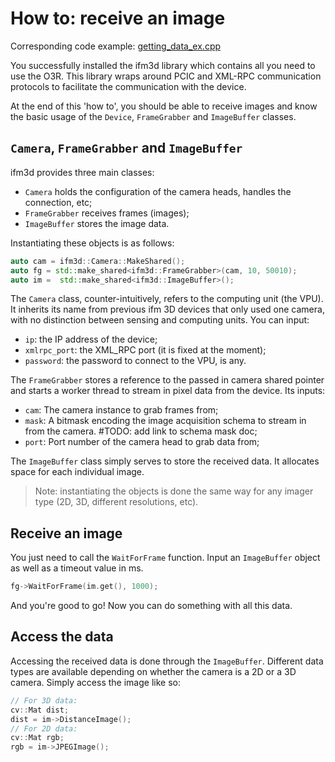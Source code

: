 # How to: receive an image
Corresponding code example: [getting_data_ex.cpp](getting_data_ex.cpp)

You successfully installed the ifm3d library which contains all you need to use the O3R. This library wraps around PCIC and XML-RPC communication protocols to facilitate the communication with the device.

At the end of this 'how to', you should be able to receive images and know the basic usage of the `Device`, `FrameGrabber` and `ImageBuffer` classes.

## `Camera`, `FrameGrabber` and `ImageBuffer`

ifm3d provides three main classes:
- `Camera` holds the configuration of the camera heads, handles the connection, etc;
- `FrameGrabber` receives frames (images);
- `ImageBuffer` stores the image data.

Instantiating these objects is as follows:
```cpp
auto cam = ifm3d::Camera::MakeShared();
auto fg = std::make_shared<ifm3d::FrameGrabber>(cam, 10, 50010);
auto im =  std::make_shared<ifm3d::ImageBuffer>();
```
The `Camera` class, counter-intuitively, refers to the computing unit (the VPU). It inherits its name from previous ifm 3D devices that only used one camera, with no distinction between sensing and computing units. 
You can input:
- `ip`: the IP address of the device;
- `xmlrpc_port`: the XML_RPC port (it is fixed at the moment);
- `password`: the password to connect to the VPU, is any.

The `FrameGrabber` stores a reference to the passed in camera shared pointer and starts a worker thread to stream in pixel data from the device.
Its inputs:
- `cam`: The camera instance to grab frames from;
- `mask`: A bitmask encoding the image acquisition schema to stream in from the camera. #TODO: add link to schema mask doc;
- `port`: Port number of the camera head to grab data from;

The `ImageBuffer` class simply serves to store the received data. It allocates space for each individual image.

> Note: instantiating the objects is done the same way for any imager type (2D, 3D, different resolutions, etc).

## Receive an image

You just need to call the `WaitForFrame` function. Input an `ImageBuffer` object as well as a timeout value in ms.
```cpp
fg->WaitForFrame(im.get(), 1000);
```

And you're good to go! Now you can do something with all this data.

## Access the data

Accessing the received data is done through the `ImageBuffer`. Different data types are available depending on whether the camera is a 2D or a 3D camera. Simply access the image like so:
```cpp
// For 3D data:
cv::Mat dist;  
dist = im->DistanceImage();
// For 2D data:
cv::Mat rgb;
rgb = im->JPEGImage();
```